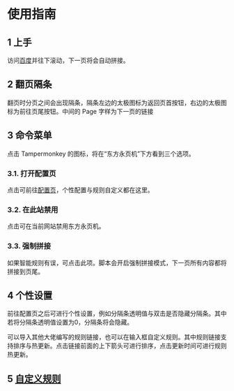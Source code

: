 # 使用指南
## 1 上手
访问[百度](https://www.baidu.com/s?wd=%E4%B8%9C%E6%96%B9%E6%B0%B8%E9%A1%B5%E6%9C%BA&ie=utf-8&nojc=1)并往下滚动，下一页将会自动拼接。

## 2 翻页隔条
翻页时分页之间会出现隔条，隔条左边的太极图标为返回页首按钮，右边的太极图标为前往页尾按钮。中间的 Page 字样为下一页的链接

## 3 命令菜单
点击 Tampermonkey 的图标，将在“东方永页机”下方看到三个选项。
### 3.1. 打开配置页
点击可前往[配置页](https://github.com/hoothin/UserScripts/tree/master/Pagetual)，个性配置与规则自定义都在这里。
### 3.2. 在此站禁用
点击可在当前网站禁用东方永页机。
### 3.3. 强制拼接
如果智能规则有误，可点击此项。脚本会开启强制拼接模式，下一页所有内容都将拼接到页尾。

## 4 个性设置
前往配置页之后可进行个性设置，例如分隔条透明值与双击是否隐藏分隔条。其中若将分隔条透明值设置为0，分隔条将会隐藏。

可以导入其他大佬编写的规则链接，也可以在输入框自定义规则。其中规则链接支持排序与热更新。点击链接前面的上下箭头可进行排序，点击更新时间可进行规则热更新。

## 5 [自定义规则](/rule.html)
